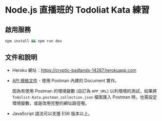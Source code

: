 # Node.js 直播班的 Todoliat Kata 練習

## 啟用服務

```bash
npm install && npm run dev
```

## 文件和說明

- Heroku 網址：https://cryptic-badlands-14287.herokuapp.com
- [API 規格文件](https://documenter.getpostman.com/view/5704810/UVkpPFiu) - 使用 Postman 內建的 Document 實作。

  因為有使用 Postman 的環境變數 (自訂為 `APP_URL`) 以利環境的測試，如果將 `Todolist-Kata.postman_collection.json` 檔案匯入 Postman 時，也需設定環境變數，或是改用完整的網址路徑喔。

- JavaScript 語法可以支援 ES6 版本以上。
